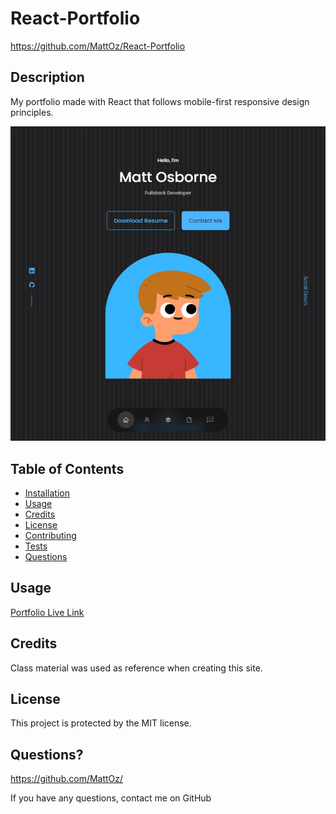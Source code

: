 # React-Portfolio
https://github.com/MattOz/React-Portfolio

## Description
My portfolio made with React that follows mobile-first responsive design principles. 

![Screenshot](/src/assets/screenshot.jpg)

## Table of Contents
- [Installation](#installation)
- [Usage](#usage)
- [Credits](#credits)
- [License](#license)
- [Contributing](#contributing)
- [Tests](#tests)
- [Questions](#questions)

## Usage
[Portfolio Live Link](https://mattoz.github.io/React-Portfolio/#)

## Credits
Class material was used as reference when creating this site.

## License
This project is protected by the MIT license.

## Questions?
https://github.com/MattOz/

If you have any questions, contact me on GitHub
